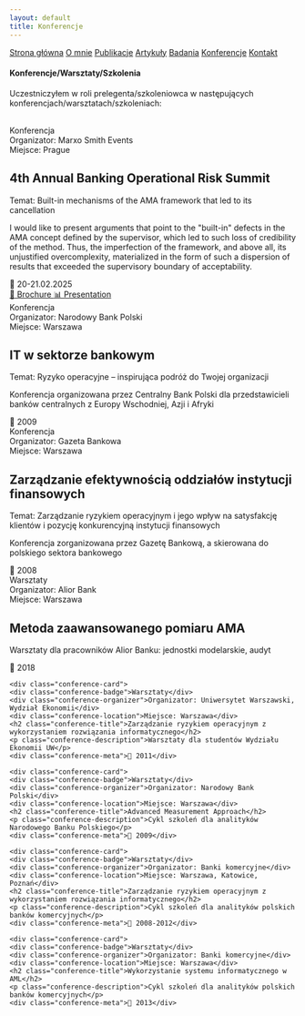 ```yaml
---
layout: default
title: Konferencje
---
```

<div id="myMenu">
  <a href="/" class="menu-option">Strona główna</a>
  <a href="/about" class="menu-option">O mnie</a>
  <a href="/publications" class="menu-option">Publikacje</a>
  <a href="/articles" class="menu-option">Artykuły</a>
  <a href="/researches" class="menu-option">Badania</a>
  <a href="/conferences" class="menu-option">Konferencje</a>
  <a href="/contact" class="menu-option">Kontakt</a>
</div>

<div class="square"></div>
<div class="square1"></div>
<div class="square2"></div>
<div class="square-big"></div>

#### Konferencje/Warsztaty/Szkolenia
Uczestniczyłem w roli prelegenta/szkoleniowca w następujących konferencjach/warsztatach/szkoleniach:
<br>
<br>


<div class="conferences-container">


 <div class="conference-card">
   <div class="conference-badge">Konferencja</div>
   <div class="conference-organizer">Organizator: Marxo Smith Events</div>
   <div class="conference-location">Miejsce: Prague</div>
   <h2 class="conference-title">4th Annual Banking Operational Risk Summit</h2>
   <div class="conference-topic">Temat: Built-in mechanisms of the AMA framework that led to its cancellation</div>
   <p class="conference-description">I would like to present arguments that point to the "built-in" defects in the AMA concept defined by the supervisor, which led to such loss of credibility of the method. Thus, the imperfection of the framework, and above all, its unjustified overcomplexity, materialized in the form of such a dispersion of results that exceeded the supervisory boundary of acceptability.</p>
   <div class="conference-meta">📅 20-21.02.2025</div>
   <div class="conference-buttons">
     <a href="/conferences/4th_OpRisk_Summit_BROCHURE.pdf" class="conference-button">
       📄 Brochure
     </a>
     <a href="/conferences/proba.md" class="conference-button">
       📊 Presentation
     </a>
   </div>
 </div>


  <div class="conference-card">
    <div class="conference-badge">Konferencja</div>
    <div class="conference-organizer">Organizator: Narodowy Bank Polski</div>
    <div class="conference-location">Miejsce: Warszawa</div>
    <h2 class="conference-title">IT w sektorze bankowym</h2>
    <div class="conference-topic">Temat: Ryzyko operacyjne – inspirująca podróż do Twojej organizacji</div>
    <p class="conference-description">Konferencja organizowana przez Centralny Bank Polski dla przedstawicieli banków centralnych z Europy Wschodniej, Azji i Afryki</p>
    <div class="conference-meta">📅 2009</div>
  </div>


  <div class="conference-card">
    <div class="conference-badge">Konferencja</div>
    <div class="conference-organizer">Organizator: Gazeta Bankowa</div>
    <div class="conference-location">Miejsce: Warszawa</div>
    <h2 class="conference-title">Zarządzanie efektywnością oddziałów instytucji finansowych</h2>
    <div class="conference-topic">Temat: Zarządzanie ryzykiem operacyjnym i jego wpływ na satysfakcję klientów i pozycję konkurencyjną instytucji finansowych</div>
    <p class="conference-description">Konferencja zorganizowana przez Gazetę Bankową, a skierowana do polskiego sektora bankowego</p>
    <div class="conference-meta">📅 2008</div>
  </div>


  <div class="conference-card">
    <div class="conference-badge">Warsztaty</div>
    <div class="conference-organizer">Organizator: Alior Bank</div>
    <div class="conference-location">Miejsce: Warszawa</div>
    <h2 class="conference-title">Metoda zaawansowanego pomiaru AMA</h2>
    <p class="conference-description">Warsztaty dla pracowników Alior Banku: jednostki modelarskie, audyt</p>
    <div class="conference-meta">📅 2018</div>
  </div>


    <div class="conference-card">
    <div class="conference-badge">Warsztaty</div>
    <div class="conference-organizer">Organizator: Uniwersytet Warszawski, Wydział Ekonomii</div>
    <div class="conference-location">Miejsce: Warszawa</div>
    <h2 class="conference-title">Zarządzanie ryzykiem operacyjnym z wykorzystaniem rozwiązania informatycznego</h2>
    <p class="conference-description">Warsztaty dla studentów Wydziału Ekonomii UW</p>
    <div class="conference-meta">📅 2011</div>
  </div>


    <div class="conference-card">
    <div class="conference-badge">Warsztaty</div>
    <div class="conference-organizer">Organizator: Narodowy Bank Polski</div>
    <div class="conference-location">Miejsce: Warszawa</div>
    <h2 class="conference-title">Advanced Measurement Approach</h2>
    <p class="conference-description">Cykl szkoleń dla analityków Narodowego Banku Polskiego</p>
    <div class="conference-meta">📅 2009</div>
  </div>


    <div class="conference-card">
    <div class="conference-badge">Warsztaty</div>
    <div class="conference-organizer">Organizator: Banki komercyjne</div>
    <div class="conference-location">Miejsce: Warszawa, Katowice, Poznań</div>
    <h2 class="conference-title">Zarządzanie ryzykiem operacyjnym z wykorzystaniem rozwiązania informatycznego</h2>
    <p class="conference-description">Cykl szkoleń dla analityków polskich banków komercyjnych</p>
    <div class="conference-meta">📅 2008-2012</div>
  </div>


    <div class="conference-card">
    <div class="conference-badge">Warsztaty</div>
    <div class="conference-organizer">Organizator: Banki komercyjne</div>
    <div class="conference-location">Miejsce: Warszawa</div>
    <h2 class="conference-title">Wykorzystanie systemu informatycznego w AML</h2>
    <p class="conference-description">Cykl szkoleń dla analityków polskich banków komercyjnych</p>
    <div class="conference-meta">📅 2013</div>
  </div>


  
</div>
